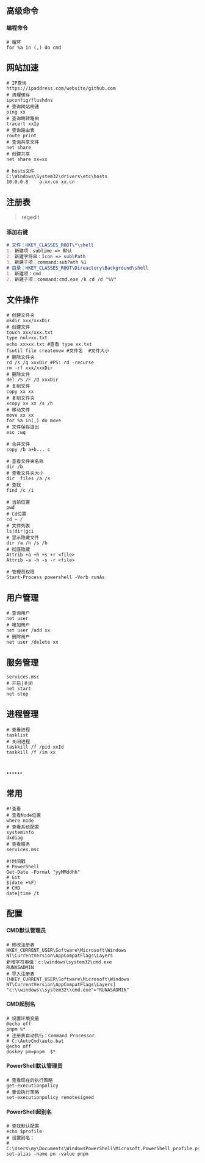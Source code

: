 ## 高级命令

#### 编程命令

```shell
# 循环
for %a in (,) do cmd
```

## 网站加速

~~~shell
# IP查询
https://ipaddress.com/website/github.com
# 清理缓存
ipconfig/flushdns
# 查询网站网速
ping xx
# 查询跳转路由
tracert xxIp
# 查询路由表
route print
# 查询共享文件
net share
# 创建共享
net share xx=xx
~~~

```shell
# hosts文件
C:\Windows\System32\drivers\etc\hosts
10.0.0.8	a.xx.cn xx.cn
```

## 注册表

> regedit

#### 添加右键

```markdown
# 文件：HKEY_CLASSES_ROOT\*\shell
1. 新建项：sublime => 默认
2. 新建字符串：Icon => sublPath
3. 新建子项：command:subPath %1
# 目录：HKEY_CLASSES_ROOT\Direactory\Background\shell
1. 新建项：cmd
2. 新建子项：command:cmd.exe /k cd /d "%V"
```

## 文件操作

~~~shell
# 创建文件夹
mkdir xxx/xxxDir
# 创建文件
touch xxx/xxx.txt
type nul>xx.txt
echo xx>xx.txt #查看 type xx.txt
fsutil file createnew #文件名  #文件大小
# 删除文件夹
rd /s /q xxxDir #PS: rd -recurse
rm -rf xxx/xxxDir
# 删除文件
del /S /F /Q xxxDir
# 复制文件
copy xx xx
# 复制文件夹
xcopy xx xx /s /h
# 移动文件
move xx xx
for %a in(,) do move
# 文件保存退出
esc :wq
~~~

```shell
# 合并文件
copy /b a+b... c
```

~~~shell
# 查看文件夹名称
dir /b
# 查看文件夹大小
dir _files /a /s
# 查找
find /c /i
~~~

~~~shell
# 当前位置
pwd
# Cd位置
cd ~ /
# 文件列表
ls|dir|gci
# 显示隐藏文件
dir /a /h /s /b
# 彻底隐藏
Attrib +a +h +s +r <file>
Attrib -a -h -s -r <file>
~~~

~~~shell
# 管理员权限
Start-Process powershell -Verb runAs 
~~~

## 用户管理

~~~shell
# 查询用户
net user
# 增加用户
net user /add xx
# 删除用户
net user /delete xx
~~~

## 服务管理

~~~shell
services.msc
# 开启|关闭
net start
net stop
~~~

## 进程管理

~~~shell
# 查看进程
tasklist
# 关闭进程
taskkill /f /pid xxId
taskkill /f /im xx
~~~

## ......

## 常用

~~~shell
#!查看
# 查看Node位置
where node
# 查看系统配置
systeminfo
dxdiag
# 查看服务
services.msc
~~~

~~~shell
#!时间戳
# PowerShell
Get-Date -Format "yyMMddhh"
# Git
$(date +%F)
# CMD
date|time /t
~~~

## 配置

#### CMD默认管理员

~~~shell
# 修改注册表
HKEY_CURRENT_USER\Software\Microsoft\Windows NT\CurrentVersion\AppCompatFlags\Layers
新增字符串值：c:\windows\system32\cmd.exe
RUNASADMIN
# 导入注册表
[HKEY_CURRENT_USER\Software\Microsoft\Windows NT\CurrentVersion\AppCompatFlags\Layers]
"c:\\windows\\system32\\cmd.exe"="RUNASADMIN"
~~~

#### CMD起别名

```shell
# 设置环境变量
@echo off
pnpm %*
# 注册表自动执行：Command Processor
# C:\AutoCmd\auto.bat
@echo off
doskey pm=pnpm  $*
```

#### PowerShell默认管理员

```shell
# 查看现在的执行策略
get-executionpolicy
# 重设执行策略
set-executionpolicy remotesigned
```

#### PowerShell起别名

```shell
# 查找默认配置
echo $profile
# 设置别名：
# C:\Users\my\Documents\WindowsPowerShell\Microsoft.PowerShell_profile.ps1
set-alias -name pn -value pnpm
```

